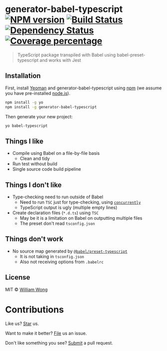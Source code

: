 # generator-babel-typescript [![NPM version][npm-image]][npm-url] [![Build Status][travis-image]][travis-url] [![Dependency Status][daviddm-image]][daviddm-url] [![Coverage percentage][coveralls-image]][coveralls-url]
> TypeScript package transpiled with Babel using babel-preset-typescript and works with Jest

## Installation

First, install [Yeoman](http://yeoman.io) and generator-babel-typescript using [npm](https://www.npmjs.com/) (we assume you have pre-installed [node.js](https://nodejs.org/)).

```bash
npm install -g yo
npm install -g generator-babel-typescript
```

Then generate your new project:

```bash
yo babel-typescript
```

## Things I like

- Compile using Babel on a file-by-file basis
  - Clean and tidy
- Run test without build
- Single source code build pipeline

## Things I don't like

- Type-checking need to run outside of Babel
  - Need to run `TSC` just for type-checking, using [`concurrently`](https://npmjs.com/package/concurrently)
  - TypeScript output is ugly (multiple empty lines)
- Create declaration files (`*.d.ts`) using `TSC`
  - May be it is a limitation on Babel on outputting multiple files
  - The preset don't read `tsconfig.json`

## Things don't work

- No source map generated by [`@babel/preset-typescript`](https://github.com/babel/babel/tree/master/packages/babel-preset-typescript)
  - It is not taking in `tsconfig.json`
  - Also not receiving options from `.babelrc`

## License

MIT © [William Wong](http://compulim.info/)

# Contributions

Like us? [Star](https://github.com/compulim/generator-babel-typescript/stargazers) us.

Want to make it better? [File](https://github.com/compulim/generator-babel-typescript/issues) us an issue.

Don't like something you see? [Submit](https://github.com/compulim/generator-babel-typescript/pulls) a pull request.


[npm-image]: https://badge.fury.io/js/generator-babel-typescript.svg
[npm-url]: https://npmjs.org/package/generator-babel-typescript
[travis-image]: https://travis-ci.org/compulim/generator-babel-typescript.svg?branch=master
[travis-url]: https://travis-ci.org/compulim/generator-babel-typescript
[daviddm-image]: https://david-dm.org/compulim/generator-babel-typescript.svg?theme=shields.io
[daviddm-url]: https://david-dm.org/compulim/generator-babel-typescript
[coveralls-image]: https://coveralls.io/repos/compulim/generator-babel-typescript/badge.svg
[coveralls-url]: https://coveralls.io/r/compulim/generator-babel-typescript

